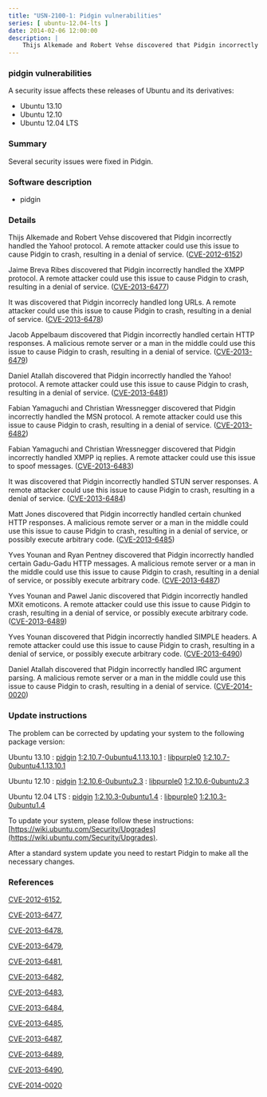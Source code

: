 ```yaml
---
title: "USN-2100-1: Pidgin vulnerabilities"
series: [ ubuntu-12.04-lts ]
date: 2014-02-06 12:00:00
description: |
    Thijs Alkemade and Robert Vehse discovered that Pidgin incorrectly handled the Yahoo! protocol. A remote attacker could use this issue to cause Pidgin to crash, resulting in a denial of service. ([CVE-2012-6152](http://people.ubuntu.com/~ubuntu-security/cve/CVE-2012-6152))
--- 
```

 
### pidgin vulnerabilities

A security issue affects these releases of Ubuntu and its derivatives:

* Ubuntu 13.10
* Ubuntu 12.10
* Ubuntu 12.04 LTS

### Summary

Several security issues were fixed in Pidgin. 

### Software description

* pidgin 

### Details

Thijs Alkemade and Robert Vehse discovered that Pidgin incorrectly handled the Yahoo! protocol. A remote attacker could use this issue to cause Pidgin to crash, resulting in a denial of service. ([CVE-2012-6152](http://people.ubuntu.com/~ubuntu-security/cve/CVE-2012-6152))

Jaime Breva Ribes discovered that Pidgin incorrectly handled the XMPP protocol. A remote attacker could use this issue to cause Pidgin to crash, resulting in a denial of service. ([CVE-2013-6477](http://people.ubuntu.com/~ubuntu-security/cve/CVE-2013-6477))

It was discovered that Pidgin incorrecly handled long URLs. A remote attacker could use this issue to cause Pidgin to crash, resulting in a denial of service. ([CVE-2013-6478](http://people.ubuntu.com/~ubuntu-security/cve/CVE-2013-6478))

Jacob Appelbaum discovered that Pidgin incorrectly handled certain HTTP responses. A malicious remote server or a man in the middle could use this issue to cause Pidgin to crash, resulting in a denial of service. ([CVE-2013-6479](http://people.ubuntu.com/~ubuntu-security/cve/CVE-2013-6479))

Daniel Atallah discovered that Pidgin incorrectly handled the Yahoo! protocol. A remote attacker could use this issue to cause Pidgin to crash, resulting in a denial of service. ([CVE-2013-6481](http://people.ubuntu.com/~ubuntu-security/cve/CVE-2013-6481))

Fabian Yamaguchi and Christian Wressnegger discovered that Pidgin incorrectly handled the MSN protocol. A remote attacker could use this issue to cause Pidgin to crash, resulting in a denial of service. ([CVE-2013-6482](http://people.ubuntu.com/~ubuntu-security/cve/CVE-2013-6482))

Fabian Yamaguchi and Christian Wressnegger discovered that Pidgin incorrectly handled XMPP iq replies. A remote attacker could use this issue to spoof messages. ([CVE-2013-6483](http://people.ubuntu.com/~ubuntu-security/cve/CVE-2013-6483))

It was discovered that Pidgin incorrectly handled STUN server responses. A remote attacker could use this issue to cause Pidgin to crash, resulting in a denial of service. ([CVE-2013-6484](http://people.ubuntu.com/~ubuntu-security/cve/CVE-2013-6484))

Matt Jones discovered that Pidgin incorrectly handled certain chunked HTTP responses. A malicious remote server or a man in the middle could use this issue to cause Pidgin to crash, resulting in a denial of service, or possibly execute arbitrary code. ([CVE-2013-6485](http://people.ubuntu.com/~ubuntu-security/cve/CVE-2013-6485))

Yves Younan and Ryan Pentney discovered that Pidgin incorrectly handled certain Gadu-Gadu HTTP messages. A malicious remote server or a man in the middle could use this issue to cause Pidgin to crash, resulting in a denial of service, or possibly execute arbitrary code. ([CVE-2013-6487](http://people.ubuntu.com/~ubuntu-security/cve/CVE-2013-6487))

Yves Younan and Pawel Janic discovered that Pidgin incorrectly handled MXit emoticons. A remote attacker could use this issue to cause Pidgin to crash, resulting in a denial of service, or possibly execute arbitrary code. ([CVE-2013-6489](http://people.ubuntu.com/~ubuntu-security/cve/CVE-2013-6489))

Yves Younan discovered that Pidgin incorrectly handled SIMPLE headers. A remote attacker could use this issue to cause Pidgin to crash, resulting in a denial of service, or possibly execute arbitrary code. ([CVE-2013-6490](http://people.ubuntu.com/~ubuntu-security/cve/CVE-2013-6490))

Daniel Atallah discovered that Pidgin incorrectly handled IRC argument parsing. A malicious remote server or a man in the middle could use this issue to cause Pidgin to crash, resulting in a denial of service. ([CVE-2014-0020](http://people.ubuntu.com/~ubuntu-security/cve/CVE-2014-0020)) 

### Update instructions

The problem can be corrected by updating your system to the following package version:

Ubuntu 13.10
 : [pidgin](https://launchpad.net/ubuntu/+source/pidgin) <span> [1:2.10.7-0ubuntu4.1.13.10.1](https://launchpad.net/ubuntu/+source/pidgin/1:2.10.7-0ubuntu4.1.13.10.1) </span> 
 : [libpurple0](https://launchpad.net/ubuntu/+source/pidgin) <span> [1:2.10.7-0ubuntu4.1.13.10.1](https://launchpad.net/ubuntu/+source/pidgin/1:2.10.7-0ubuntu4.1.13.10.1) </span> 

Ubuntu 12.10
 : [pidgin](https://launchpad.net/ubuntu/+source/pidgin) <span> [1:2.10.6-0ubuntu2.3](https://launchpad.net/ubuntu/+source/pidgin/1:2.10.6-0ubuntu2.3) </span> 
 : [libpurple0](https://launchpad.net/ubuntu/+source/pidgin) <span> [1:2.10.6-0ubuntu2.3](https://launchpad.net/ubuntu/+source/pidgin/1:2.10.6-0ubuntu2.3) </span> 

Ubuntu 12.04 LTS
 : [pidgin](https://launchpad.net/ubuntu/+source/pidgin) <span> [1:2.10.3-0ubuntu1.4](https://launchpad.net/ubuntu/+source/pidgin/1:2.10.3-0ubuntu1.4) </span> 
 : [libpurple0](https://launchpad.net/ubuntu/+source/pidgin) <span> [1:2.10.3-0ubuntu1.4](https://launchpad.net/ubuntu/+source/pidgin/1:2.10.3-0ubuntu1.4) </span> 

To update your system, please follow these instructions: [https://wiki.ubuntu.com/Security/Upgrades](https://wiki.ubuntu.com/Security/Upgrades).

After a standard system update you need to restart Pidgin to make all the necessary changes. 

### References

 [CVE-2012-6152](http://people.ubuntu.com/~ubuntu-security/cve/CVE-2012-6152), 

 [CVE-2013-6477](http://people.ubuntu.com/~ubuntu-security/cve/CVE-2013-6477), 

 [CVE-2013-6478](http://people.ubuntu.com/~ubuntu-security/cve/CVE-2013-6478), 

 [CVE-2013-6479](http://people.ubuntu.com/~ubuntu-security/cve/CVE-2013-6479), 

 [CVE-2013-6481](http://people.ubuntu.com/~ubuntu-security/cve/CVE-2013-6481), 

 [CVE-2013-6482](http://people.ubuntu.com/~ubuntu-security/cve/CVE-2013-6482), 

 [CVE-2013-6483](http://people.ubuntu.com/~ubuntu-security/cve/CVE-2013-6483), 

 [CVE-2013-6484](http://people.ubuntu.com/~ubuntu-security/cve/CVE-2013-6484), 

 [CVE-2013-6485](http://people.ubuntu.com/~ubuntu-security/cve/CVE-2013-6485), 

 [CVE-2013-6487](http://people.ubuntu.com/~ubuntu-security/cve/CVE-2013-6487), 

 [CVE-2013-6489](http://people.ubuntu.com/~ubuntu-security/cve/CVE-2013-6489), 

 [CVE-2013-6490](http://people.ubuntu.com/~ubuntu-security/cve/CVE-2013-6490), 

 [CVE-2014-0020](http://people.ubuntu.com/~ubuntu-security/cve/CVE-2014-0020)
 
